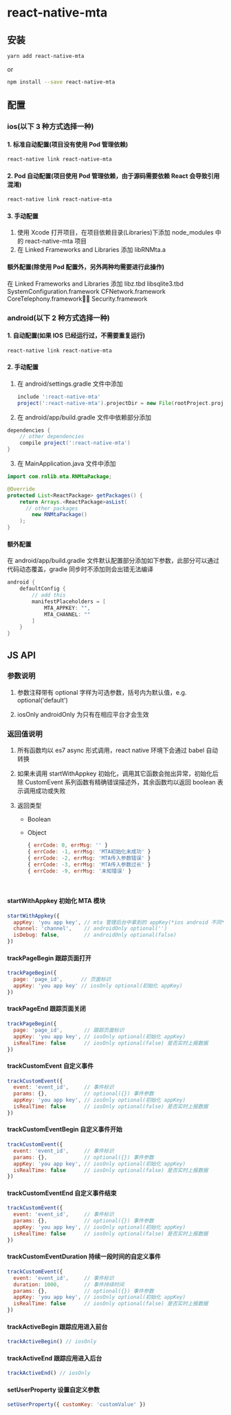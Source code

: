 # react-native-mta



## 安装

```bash
yarn add react-native-mta
```

or

```bash
npm install --save react-native-mta
```



## 配置

### ios(以下 3 种方式选择一种)

#### 1. 标准自动配置(项目没有使用 Pod 管理依赖)

```bash
react-native link react-native-mta
```

#### 2. Pod 自动配置(项目使用 Pod 管理依赖，由于源码需要依赖 React 会导致引用混淆)

```bash
react-native link react-native-mta
```

#### 3. 手动配置

1. 使用 Xcode 打开项目，在项目依赖目录(Libraries)下添加 node_modules 中的 react-native-mta 项目
2. 在 Linked Frameworks and Libraries 添加 libRNMta.a

#### 额外配置(除使用 Pod 配置外，另外两种均需要进行此操作)

在 Linked Frameworks and Libraries 添加 libz.tbd libsqlite3.tbd SystemConfiguration.framework CFNetwork.framework CoreTelephony.framework􏰠􏰟 Security.framework

### android(以下 2 种方式选择一种)

#### 1. 自动配置(如果 IOS 已经运行过，不需要重复运行)

```bash
react-native link react-native-mta
```

#### 2. 手动配置

1. 在 android/settings.gradle 文件中添加

   ```Groovy
   include ':react-native-mta'
   project(':react-native-mta').projectDir = new File(rootProject.projectDir, '../node_modules/react-native-mta/android')
   ```

2. 在 android/app/build.gradle 文件中依赖部分添加

  ```Groovy
  dependencies {
      // other dependencies
      compile project(':react-native-mta')
  }
  ```

3. 在 MainApplication.java 文件中添加

  ```Java
  import com.rnlib.mta.RNMtaPackage;

  @Override
  protected List<ReactPackage> getPackages() {
      return Arrays.<ReactPackage>asList(
  		// other packages
          new RNMtaPackage()
      );
  }
  ```

#### 额外配置

在 android/app/build.gradle 文件默认配置部分添加如下参数，此部分可以通过代码动态覆盖，gradle 同步时不添加则会出错无法编译

```Groovy
android {
    defaultConfig {
    	// add this
        manifestPlaceholders = [
            MTA_APPKEY: "",
            MTA_CHANNEL: ""
        ]
    }
}
```



## JS API

### 参数说明

1. 参数注释带有 optional 字样为可选参数，括号内为默认值，e.g. optional('default')

2. iosOnly androidOnly 为只有在相应平台才会生效

### 返回值说明

1. 所有函数均以 es7 async 形式调用，react native 环境下会通过 babel 自动转换

2. 如果未调用 startWithAppkey 初始化，调用其它函数会抛出异常，初始化后除 CustomEvent 系列函数有精确错误描述外，其余函数均以返回 boolean 表示调用成功或失败

3. 返回类型

   - Boolean

   - Object

     ```javascript
     { errCode: 0, errMsg: '' }
     { errCode: -1, errMsg: 'MTA初始化未成功' }
     { errCode: -2, errMsg: 'MTA传入参数错误' }
     { errCode: -3, errMsg: 'MTA传入参数过长' }
     { errCode: -9, errMsg: '未知错误' }
     ```

     ​

#### startWithAppkey 初始化 MTA 模块

```javascript
startWithAppkey({
  appKey: 'you app key', // mta 管理后台中拿到的 appKey(*ios android 不同*)
  channel: 'channel',    // androidOnly optional('')
  isDebug: false,        // androidOnly optional(false)
})
```

#### trackPageBegin 跟踪页面打开

```javascript
trackPageBegin({
  page: 'page_id',      // 页面标识
  appKey: 'you app key' // iosOnly optional(初始化 appKey)
})
```

#### trackPageEnd 跟踪页面关闭

```javascript
trackPageBegin({
  page: 'page_id',       // 跟踪页面标识
  appKey: 'you app key', // iosOnly optional(初始化 appKey)
  isRealTime: false      // iosOnly optional(false) 是否实时上报数据
})
```

#### trackCustomEvent 自定义事件

```javascript
trackCustomEvent({
  event: 'event_id',     // 事件标识
  params: {},            // optional({}) 事件参数
  appKey: 'you app key', // iosOnly optional(初始化 appKey)
  isRealTime: false      // iosOnly optional(false) 是否实时上报数据
})
```

#### trackCustomEventBegin 自定义事件开始

```javascript
trackCustomEvent({
  event: 'event_id',     // 事件标识
  params: {},            // optional({}) 事件参数
  appKey: 'you app key', // iosOnly optional(初始化 appKey)
  isRealTime: false      // iosOnly optional(false) 是否实时上报数据
})
```

#### trackCustomEventEnd 自定义事件结束

```javascript
trackCustomEvent({
  event: 'event_id',     // 事件标识
  params: {},            // optional({}) 事件参数
  appKey: 'you app key', // iosOnly optional(初始化 appKey)
  isRealTime: false      // iosOnly optional(false) 是否实时上报数据
})
```

#### trackCustomEventDuration 持续一段时间的自定义事件

```javascript
trackCustomEvent({
  event: 'event_id',     // 事件标识
  duration: 1000,        // 事件持续时间
  params: {},            // optional({}) 事件参数
  appKey: 'you app key', // iosOnly optional(初始化 appKey)
  isRealTime: false      // iosOnly optional(false) 是否实时上报数据
})
```

#### trackActiveBegin 跟踪应用进入前台

```javascript
trackActiveBegin() // iosOnly
```

#### trackActiveEnd 跟踪应用进入后台

```javascript
trackActiveEnd() // iosOnly
```

#### setUserProperty 设置自定义参数

```javascript
setUserProperty({ customKey: 'customValue' })
```
